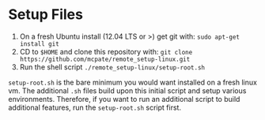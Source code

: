 Setup Files
=========
1. On a fresh Ubuntu install (12.04 LTS or >) get git with:
`sudo apt-get install git`
2. CD to `$HOME` and clone this repository with:
`git clone https://github.com/mcpate/remote_setup-linux.git`
3. Run the shell script
`./remote_setup-linux/setup-root.sh`

`setup-root.sh` is the bare minimum you would want installed on a fresh linux vm.  The additional `.sh` files build upon 
this initial script and setup various environments.  Therefore, if you want to run an additional script to build additional
features, run the `setup-root.sh` script first.






